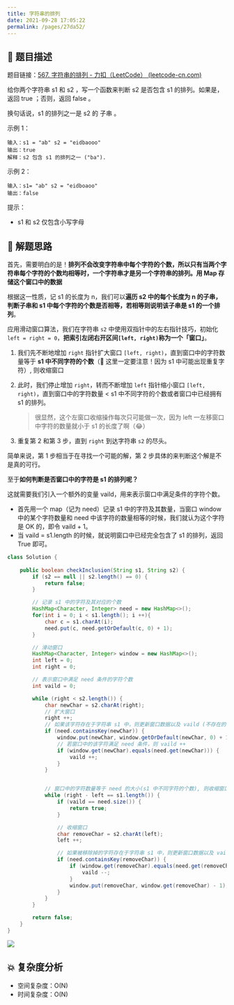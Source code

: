 ```yaml
---
title: 字符串的排列
date: 2021-09-28 17:05:22
permalink: /pages/27da52/
---
```


## 📃 题目描述

题目链接：[567. 字符串的排列 - 力扣（LeetCode） (leetcode-cn.com)](https://leetcode-cn.com/problems/permutation-in-string/)

给你两个字符串 s1 和 s2 ，写一个函数来判断 s2 是否包含 s1 的排列。如果是，返回 true ；否则，返回 false 。

换句话说，s1 的排列之一是 s2 的 子串 。

示例 1：

```
输入：s1 = "ab" s2 = "eidbaooo"
输出：true
解释：s2 包含 s1 的排列之一 ("ba").
```

示例 2：

```
输入：s1= "ab" s2 = "eidboaoo"
输出：false
```


提示：

- s1 和 s2 仅包含小写字母

## 🔔 解题思路

首先，需要明白的是！**排列不会改变字符串中每个字符的个数，所以只有当两个字符串每个字符的个数均相等时，一个字符串才是另一个字符串的排列。用 Map 存储这个窗口中的数据**

根据这一性质，记 s1 的长度为 n，我们可以**遍历 s2 中的每个长度为 n 的子串，判断子串和 s1 中每个字符的个数是否相等，若相等则说明该子串是 s1 的一个排列**。

应用滑动窗口算法，我们在字符串 `s2` 中使用双指针中的左右指针技巧，初始化 `left = right = 0`，**把索引左闭右开区间`[left, right)`称为一个「窗口」**。

1. 我们先不断地增加 `right` 指针扩大窗口 `[left, right)`，直到窗口中的字符数量等于 **s1 中不同字符的个数**（🚧 这里一定要注意！因为 s1 中可能出现重复字符）, 则收缩窗口

2. 此时，我们停止增加 `right`，转而不断增加 `left` 指针缩小窗口 `[left, right)`，直到窗口中的字符数量 < s1 中不同字符的个数或者窗口中已经拥有 s1 的排列。

   > 很显然，这个左窗口收缩操作每次只可能做一次，因为 left 一左移窗口中字符的数量就小于 s1 的长度了啊（😂）

3. 重复第 2 和第 3 步，直到 `right` 到达字符串 `s2` 的尽头。

简单来说，第 1 步相当于在寻找一个可能的解，第 2 步具体的来判断这个解是不是真的可行。

至于**如何判断是否窗口中的字符是 s1 的排列呢？**

这就需要我们引入一个额外的变量 vaild，用来表示窗口中满足条件的字符个数。

- 首先用一个 map（记为 need）记录 s1 中的字符及其数量，当窗口 window 中的某个字符数量和 need 中该字符的数量相等的时候，我们就认为这个字符是 OK 的，即令 vaild + 1。 
- 当 vaild = s1.length 的时候，就说明窗口中已经完全包含了 s1 的排列，返回 True 即可。


```java
class Solution {
    
    public boolean checkInclusion(String s1, String s2) {
        if (s2 == null || s2.length() == 0) {
            return false;
        }

        // 记录 s1 中的字符及其对应的个数
        HashMap<Character, Integer> need = new HashMap<>();
        for(int i = 0; i < s1.length(); i ++){
            char c = s1.charAt(i);
            need.put(c, need.getOrDefault(c, 0) + 1);
        }

        // 滑动窗口
        HashMap<Character, Integer> window = new HashMap<>();
        int left = 0;
        int right = 0;

        // 表示窗口中满足 need 条件的字符个数
        int vaild = 0;

        while (right < s2.length()) {
            char newChar = s2.charAt(right);
            // 扩大窗口
            right ++;
            // 如果该字符存在于字符串 s1 中，则更新窗口数据以及 vaild (不存在的话没有更新的必要)
            if (need.containsKey(newChar)) {
                window.put(newChar, window.getOrDefault(newChar, 0) + 1);
                // 若窗口中的该字符满足 need 条件，则 vaild ++
                if (window.get(newChar).equals(need.get(newChar))) {
                    vaild ++;
                }
            }


            // 窗口中的字符数量等于 need 的大小(s1 中不同字符的个数), 则收缩窗口
            while (right - left == s1.length()) {
                if (vaild == need.size()) {
                    return true;
                }

                // 收缩窗口
                char removeChar = s2.charAt(left);
                left ++;

                // 如果被移除掉的字符存在于字符串 s1 中，则更新窗口数据以及 vaild (不存在的话没有更新的必要)
                if (need.containsKey(removeChar)) {
                    if (window.get(removeChar).equals(need.get(removeChar))) {
                        vaild --;
                    }
                    window.put(removeChar, window.get(removeChar) - 1);
                }
            }
        }

        return false;
    }
}
```

![](https://cs-wiki.oss-cn-shanghai.aliyuncs.com/img/20210928190009.png)

## 💥 复杂度分析

- 空间复杂度：O(N)
- 时间复杂度：O(N)

